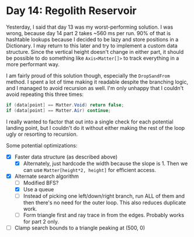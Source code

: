﻿# Day 14: Regolith Reservoir

Yesterday, I said that day 13 was my worst-performing solution.
I was wrong, because day 14 part 2 takes ~560 ms per run.
90% of that is hashtable lookups because I decided to be lazy and store positions in a Dictionary.
I may return to this later and try to implement a custom data structure.
Since the vertical height doesn't change in either part, it should be possible to do something like `Axis<Matter[]>` to track everything in a more performant way.

I am fairly proud of this solution though, especially the `DropSandFrom` method.
I spent a lot of time making it readable despite the branching logic, and I managed to avoid recursion as well.
I'm only unhappy that I couldn't avoid repeating this three times:
```csharp
if (data[point] == Matter.Void) return false;
if (data[point] == Matter.Air) continue;
```

I really wanted to factor that out into a single check for each potential landing point, but I couldn't do it without either making the rest of the loop ugly or resorting to recursion.

Some potential optimizations:
* [x] Faster data structure (as described above)
  * [x] Alternately, just hardcode the width because the slope is 1. Then we can use `Matter[height*2, height]` for efficient access.
* [x] Alternate search algorithm
  * [ ] Modified BFS?
  * [x] Use a queue
  * [ ] Instead of picking one left/down/right branch, run ALL of them and then there's no need for the outer loop. This also reduces duplicate work.
  * [ ] Form triangle first and ray trace in from the edges. Probably works for part 2 only.
* [ ] Clamp search bounds to a triangle peaking at (500, 0)